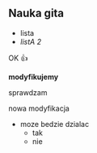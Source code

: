 ## Nauka gita

* lista
* *listA 2*


OK :+1:


**modyfikujemy**

sprawdzam

nowa modyfikacja

* moze bedzie dzialac
  * tak  
  * nie
